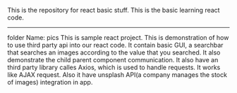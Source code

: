 This is the repository for react basic stuff. This is the basic learning react code.

---

folder Name: pics
This is sample react project. This is demonstration of how to use third party api into our react code. It contain basic GUI, a searchbar that searches an images according to the value that you searched.
It also demonstrate the child parent component communication.
It also have an third party library calles Axios, which is used to handle requests. It works like AJAX request. Also it have unsplash API(a company manages the stock of images) integration in app.
